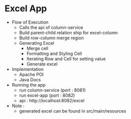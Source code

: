 # Excel App

- Flow of Execution
	- Calls the api of column-service
	- Build parent-child relation ship for excel-column
	- Build row-column merge region
    - Generating Excel
	    - Merge cell
	    - Formatting and Styling Cell
	    - Iterating Row and Cell for setting value
	    - Generate excel
- Implementation
	- Apache POI
	- Java Docs
 - Running the app
 	- run column-service (port : 8081)
 	- run excel-app (port : 8082)
 	- api : http://localhost:8082/excel
- Note : 
	- generated excel can be found in src/main/resources